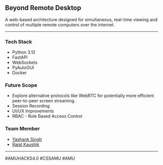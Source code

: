 ## Beyond Remote Desktop
A web-based architecture designed for simultaneous, real-time viewing and control of multiple remote computers over the internet.<hr>


### Tech Stack
- Python 3.12
- FastAPI
- WebSockets
- PyAutoGUI
- Docker

### Future Scope
- Explore alternative protocols like WebRTC for potentially more efficient peer-to-peer screen streaming.
- Session Recording
- UI/UX Improvements
- RBAC - Role Based Access Control

### Team Member
- [Yashank Singh](https://github.com/yashanksingh)
- [Rajat Kaushik](https://github.com/RajatKaushik99)

<hr>
#AMUHACKS4.0 #CSSAMU #AMU